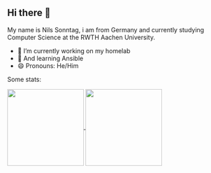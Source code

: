 ## Hi there 👋
My name is Nils Sonntag, i am from Germany and currently studying Computer Science at the RWTH Aachen University.

- 🔭 I’m currently working on my homelab
- 🌱 And learning Ansible
- 😄 Pronouns: He/Him

Some stats:

<!-- Gradient: &bg_color=30,D38312,A83279&text_color=ffffff&title_color=ffffff&icon_color=ffffff -->
<a href="https://github.com/NilsSonntag">
  <img height=175 align="center" src="https://github-readme-stats.vercel.app/api?username=NilsSonntag&show_icons=true&theme=transparent" /> 
</a>
<a href="https://github.com/NilsSonntag">
  <img height=175 align="center" src="https://github-readme-stats.vercel.app/api/top-langs?username=NilsSonntag&theme=transparent&show_icons=true&layout=compact&langs_count=8&card_width=320" />
</a>
